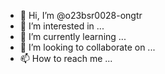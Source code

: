 - 👋 Hi, I’m @o23bsr0028-ongtr
- 👀 I’m interested in ...
- 🌱 I’m currently learning ...
- 💞️ I’m looking to collaborate on ...
- 📫 How to reach me ...

<!---
o23bsr0028-ongtr/o23bsr0028-ongtr is a ✨ special ✨ repository because its `README.md` (this file) appears on your GitHub profile.
You can click the Preview link to take a look at your changes.
--->
